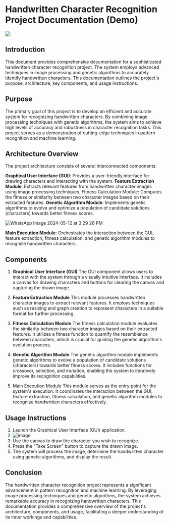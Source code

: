 # Handwritten Character Recognition Project Documentation (Demo)
![](https://img.shields.io/github/tag/pandao/editor.md.svg)
## Introduction
This document provides comprehensive documentation for a sophisticated handwritten character recognition project. The system employs advanced techniques in image processing and genetic algorithms to accurately identify handwritten characters. This documentation outlines the project's purpose, architecture, key components, and usage instructions.

## Purpose
The primary goal of this project is to develop an efficient and accurate system for recognizing handwritten characters. By combining image processing techniques with genetic algorithms, the system aims to achieve high levels of accuracy and robustness in character recognition tasks. This project serves as a demonstration of cutting-edge techniques in pattern recognition and machine learning.

## Architecture Overview
The project architecture consists of several interconnected components:

**Graphical User Interface (GUI)**: Provides a user-friendly interface for drawing characters and interacting with the system.
**Feature Extraction Module**: Extracts relevant features from handwritten character images using image processing techniques.
Fitness Calculation Module: Computes the fitness or similarity between two character images based on their extracted features.
**Genetic Algorithm Module**: Implements genetic algorithms to evolve and optimize a population of candidate solutions (characters) towards better fitness scores.

![WhatsApp Image 2024-05-12 at 3 29 26 PM](https://github.com/Moazosama2004/Handwritten_Recognition/assets/102158567/7a86c2c2-e1b0-4617-a1d1-82678d0335dc)

**Main Execution Module**: Orchestrates the interaction between the GUI, feature extraction, fitness calculation, and genetic algorithm modules to recognize handwritten characters.

## Components
1. **Graphical User Interface (GUI)**
The GUI component allows users to interact with the system through a visually intuitive interface. It includes a canvas for drawing characters and buttons for clearing the canvas and capturing the drawn image.

2. **Feature Extraction Module**
This module processes handwritten character images to extract relevant features. It employs techniques such as resizing and graph creation to represent characters in a suitable format for further processing.

3. **Fitness Calculation Module**
The fitness calculation module evaluates the similarity between two character images based on their extracted features. It utilizes a fitness function to quantify the resemblance between characters, which is crucial for guiding the genetic algorithm's evolution process.

4. **Genetic Algorithm Module**
The genetic algorithm module implements genetic algorithms to evolve a population of candidate solutions (characters) towards better fitness scores. It includes functions for crossover, selection, and mutation, enabling the system to iteratively improve its recognition capabilities.

6. Main Execution Module
This module serves as the entry point for the system's execution. It coordinates the interaction between the GUI, feature extraction, fitness calculation, and genetic algorithm modules to recognize handwritten characters effectively.

## Usage Instructions
1. Launch the Graphical User Interface (GUI) application.
2. ![image](https://github.com/Moazosama2004/Handwritten_Recognition/assets/102158567/d4005e0a-1dd7-4737-bf6e-9ef9e0fbaba7)
3. Use the canvas to draw the character you wish to recognize.
4. Press the "Take Screen" button to capture the drawn image.
5. The system will process the image, determine the handwritten character using genetic algorithms, and display the result.

## Conclusion
The handwritten character recognition project represents a significant advancement in pattern recognition and machine learning. By leveraging image processing techniques and genetic algorithms, the system achieves remarkable accuracy in recognizing handwritten characters. This documentation provides a comprehensive overview of the project's architecture, components, and usage, facilitating a deeper understanding of its inner workings and capabilities.



